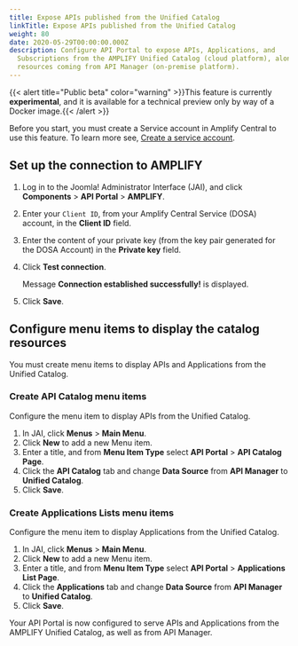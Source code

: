 ```yaml
---
title: Expose APIs published from the Unified Catalog
linkTitle: Expose APIs published from the Unified Catalog
weight: 80
date: 2020-05-29T00:00:00.000Z
description: Configure API Portal to expose APIs, Applications, and
  Subscriptions from the AMPLIFY Unified Catalog (cloud platform), alongside
  resources coming from API Manager (on-premise platform).
---
```

{{< alert title="Public beta" color="warning" >}}This feature is currently **experimental**, and it is available for a technical preview only by way of a Docker image.{{< /alert >}}

Before you start, you must create a Service account in Amplify Central to use this feature. To learn more see, [Create a service account](/docs/central/cli_central/cli_install/#create-a-service-account).

## Set up the connection to AMPLIFY

1. Log in to the Joomla! Administrator Interface (JAI), and click **Components** > **API Portal** > **AMPLIFY**.
2. Enter your `Client ID`, from your Amplify Central Service (DOSA) account, in the **Client ID** field.
3. Enter the content of your private key (from the key pair generated for the DOSA Account) in the **Private key** field.
4. Click **Test connection**.

   Message **Connection established successfully!** is displayed.
5. Click **Save**.

## Configure menu items to display the catalog resources

You must create menu items to display APIs and Applications from the Unified Catalog.

### Create API Catalog menu items

Configure the menu item to display APIs from the Unified Catalog.

1. In JAI, click **Menus** > **Main Menu**.
2. Click **New** to add a new Menu item.
3. Enter a title, and from **Menu Item Type** select **API Portal** > **API Catalog Page**.
4. Click the **API Catalog** tab and change **Data Source** from **API Manager** to **Unified Catalog**.
5. Click **Save**.

### Create Applications Lists menu items

Configure the menu item to display Applications from the Unified Catalog.

1. In JAI, click **Menus** > **Main Menu**.
2. Click **New** to add a new Menu item.
3. Enter a title, and from **Menu Item Type** select **API Portal** > **Applications List Page**.
4. Click the **Applications** tab and change **Data Source** from **API Manager** to **Unified Catalog**.
5. Click **Save**.

Your API Portal is now configured to serve APIs and Applications from the AMPLIFY Unified Catalog, as well as from API Manager.